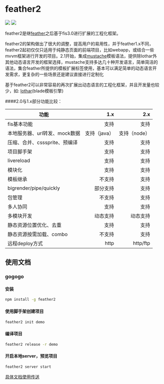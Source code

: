 feather2
==========================

![](https://img.shields.io/npm/v/feather2.svg) ![](https://img.shields.io/npm/dm/feather2.svg)

feather2是继[feather](http://github.com/feather-team/feather)之后基于fis3.0进行扩展的工程化框架。

feather2的架构做出了很大的调整，提高用户的易用性，并于feather1.x不同，feather2起初仅仅只适用于纯静态页面的前端项目，比如webapp，或结合一些mvvm框架进行开发的项目。2.1开始，集成[mustache](http://mustache.github.io/)模板语法，提供除lothar外其他动态语言开发的框架选择，mustache支持多达几十种开发语言，简单简洁的语法，集合feather所提供的模板扩展标签使用，基本可以满足简单的动态语言开发需求，更复杂的一些场景还是建议直接进行定制化

基于feather2可以非常容易的再次扩展出动态语言的工程化框架，并且开发量也较少，如: [lothar](http://github.com/feather-team/lothar)(blade模板引擎)

####2.0与1.x部分功能比较：

| 功能                  | 1.x               | 2.x   |
|-----------------------|------------------:|------:|
|fis基本功能   | 支持             |支持     |
|本地服务器、url转发、mock数据   | 支持（java）             |支持（node）     |
|压缩、合并、csssprite、预编译   | 支持             |支持     |
|项目脚手架   | 支持             |支持     |
|livereload   | 支持             |支持     |
|模块化   | 支持             |支持     |
|模板继承   | 不支持             |支持     |
|bigrender/pipe/quickly   | 部分支持             |支持     |
|包管理   | 不支持             |支持     |
|多人协同   | 支持             |支持     |
|多模块开发   |动态支持             |动态支持     |
|静态资源位置优化、去重   | 支持            |支持     |
|静态资源按需加载、combo   | 不支持             |支持     |
|远程deploy方式   | http             |http/ftp     |

## 使用文档

### gogogo

#### 安装
```sh
npm install -g feather2
```

#### 使用脚手架创建项目
```sh
feather2 init demo
```

#### 编译项目
```sh
feather2 release -r demo
```

#### 开启本地server，预览项目
```sh
feather2 server start
```

[具体文档使用传送](/feather-team/feather2-document)
